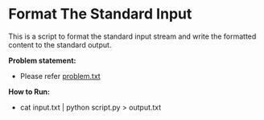 # Format The Standard Input
This is a script to format the standard input stream and write the formatted content to the standard output.

**Problem statement:**
- Please refer [problem.txt](https://github.com/nageshmv84/Accion_Lab_Test/blob/master/problem.txt)

**How to Run:**
- cat input.txt | python script.py > output.txt
